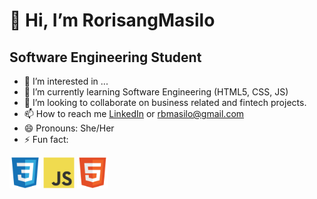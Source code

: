 # 👋 Hi, I’m RorisangMasilo

## Software Engineering Student

- 👀 I’m interested in ...
- 🌱 I’m currently learning Software Engineering (HTML5, CSS, JS)
- 💞️ I’m looking to collaborate on business related and fintech projects.
- 📫 How to reach me <a href="www.linkedin.com/in/rorisang-masilo">LinkedIn<a/> or rbmasilo@gmail.com
- 😄 Pronouns: She/Her
- ⚡ Fun fact: 

<img src="https://github.com/devicons/devicon/blob/master/icons/css3/css3-original.svg" alt="CSS3 logo" width="50" height="50"> <img src="https://github.com/devicons/devicon/blob/master/icons/javascript/javascript-original.svg" alt="Javascript logo" width="50" height="50"> <img src="https://github.com/devicons/devicon/blob/master/icons/html5/html5-original.svg" alt="HTML5 logo" width="50" height="50">

